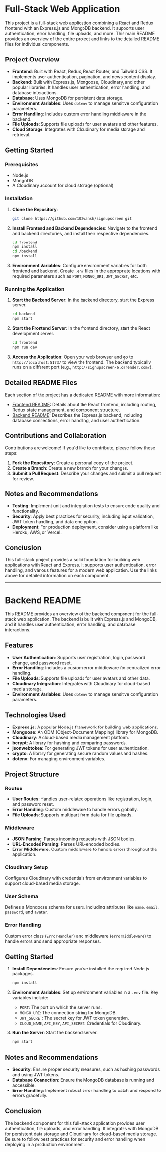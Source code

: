 # Full-Stack Web Application

This project is a full-stack web application combining a React and Redux frontend with an Express.js and MongoDB backend. It supports user authentication, error handling, file uploads, and more. This main README provides an overview of the entire project and links to the detailed README files for individual components.

## Project Overview
- **Frontend**: Built with React, Redux, React Router, and Tailwind CSS. It implements user authentication, pagination, and news content display.
- **Backend**: Built with Express.js, Mongoose, Cloudinary, and other popular libraries. It handles user authentication, error handling, and database interactions.
- **Database**: Uses MongoDB for persistent data storage.
- **Environment Variables**: Uses `dotenv` to manage sensitive configuration parameters.
- **Error Handling**: Includes custom error handling middleware in the backend.
- **File Uploads**: Supports file uploads for user avatars and other features.
- **Cloud Storage**: Integrates with Cloudinary for media storage and retrieval.

## Getting Started
### Prerequisites
- Node.js
- MongoDB
- A Cloudinary account for cloud storage (optional)

### Installation
1. **Clone the Repository**:
   ```bash
   git clone https://github.com/102vansh/signupscreen.git
   
   ```

2. **Install Frontend and Backend Dependencies**:
   Navigate to the frontend and backend directories, and install their respective dependencies.
   ```bash
   cd frontend
   npm install
   cd /backend
   npm install
   ```

3. **Environment Variables**:
   Configure environment variables for both frontend and backend. Create `.env` files in the appropriate locations with required parameters such as `PORT`, `MONGO_URI`, `JWT_SECRET`, etc.

### Running the Application
1. **Start the Backend Server**:
   In the backend directory, start the Express server.
   ```bash
   cd backend
   npm start
   ```

2. **Start the Frontend Server**:
   In the frontend directory, start the React development server.
   ```bash
   cd frontend
   npm run dev
   ```

3. **Access the Application**:
   Open your web browser and go to `http://localhost:5173/` to view the frontend. The backend typically runs on a different port (e.g., `http://signupscreen-6.onrender.com/`).

## Detailed README Files
Each section of the project has a dedicated README with more information:

- [Frontend README](./frontend/README.md): Details about the React frontend, including routing, Redux state management, and component structure.
- [Backend README](./backend/readme.md): Describes the Express.js backend, including database connections, error handling, and user authentication.

## Contributions and Collaboration
Contributions are welcome! If you'd like to contribute, please follow these steps:

1. **Fork the Repository**: Create a personal copy of the project.
2. **Create a Branch**: Create a new branch for your changes.
3. **Submit a Pull Request**: Describe your changes and submit a pull request for review.

## Notes and Recommendations
- **Testing**: Implement unit and integration tests to ensure code quality and functionality.
- **Security**: Apply best practices for security, including input validation, JWT token handling, and data encryption.
- **Deployment**: For production deployment, consider using a platform like Heroku, AWS, or Vercel.

## Conclusion
This full-stack project provides a solid foundation for building web applications with React and Express. It supports user authentication, error handling, and various features for a modern web application. Use the links above for detailed information on each component.

---

# Backend README

This README provides an overview of the backend component for the full-stack web application. The backend is built with Express.js and MongoDB, and it handles user authentication, error handling, and database interactions.

## Features
- **User Authentication**: Supports user registration, login, password change, and password reset.
- **Error Handling**: Includes a custom error middleware for centralized error handling.
- **File Uploads**: Supports file uploads for user avatars and other data.
- **Cloudinary Integration**: Integrates with Cloudinary for cloud-based media storage.
- **Environment Variables**: Uses `dotenv` to manage sensitive configuration parameters.

## Technologies Used
- **Express.js**: A popular Node.js framework for building web applications.
- **Mongoose**: An ODM (Object-Document Mapping) library for MongoDB.
- **Cloudinary**: A cloud-based media management platform.
- **bcrypt**: A library for hashing and comparing passwords.
- **jsonwebtoken**: For generating JWT tokens for user authentication.
- **crypto**: A library for generating secure random values and hashes.
- **dotenv**: For managing environment variables.

## Project Structure
### Routes
- **User Routes**: Handles user-related operations like registration, login, and password reset.
- **Error Handling**: Custom middleware to handle errors globally.
- **File Uploads**: Supports multipart form data for file uploads.

### Middleware
- **JSON Parsing**: Parses incoming requests with JSON bodies.
- **URL-Encoded Parsing**: Parses URL-encoded bodies.
- **Error Middleware**: Custom middleware to handle errors throughout the application.

### Cloudinary Setup
Configures Cloudinary with credentials from environment variables to support cloud-based media storage.

### User Schema
Defines a Mongoose schema for users, including attributes like `name`, `email`, `password`, and `avatar`.

### Error Handling
Custom error class (`ErrorHandler`) and middleware (`errormiddleware`) to handle errors and send appropriate responses.

## Getting Started
1. **Install Dependencies**:
   Ensure you've installed the required Node.js packages.
   ```bash
   npm install
   ```

2. **Environment Variables**:
   Set up environment variables in a `.env` file. Key variables include:
   - `PORT`: The port on which the server runs.
   - `MONGO_URI`: The connection string for MongoDB.
   - `JWT_SECRET`: The secret key for JWT token generation.
   - `CLOUD_NAME`, `API_KEY`, `API_SECRET`: Credentials for Cloudinary.

3. **Run the Server**:
   Start the backend server.
   ```bash
   npm start
   ```

## Notes and Recommendations
- **Security**: Ensure proper security measures, such as hashing passwords and using JWT tokens.
- **Database Connection**: Ensure the MongoDB database is running and accessible.
- **Error Handling**: Implement robust error handling to catch and respond to errors gracefully.

## Conclusion
The backend component for this full-stack application provides user authentication, file uploads, and error handling. It integrates with MongoDB for persistent data storage and Cloudinary for cloud-based media storage. Be sure to follow best practices for security and error handling when deploying in a production environment.